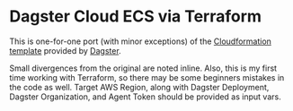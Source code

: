 # Dagster Cloud ECS via Terraform

This is one-for-one port (with minor exceptions) of the [Cloudformation template](https://s3.amazonaws.com/dagster.cloud/cloudformation/ecs-agent-vpc.yaml) provided by [Dagster](https://docs.dagster.cloud/agents/ecs/setup).

Small divergences from the original are noted inline. Also, this is my first time working with Terraform, so there may be some beginners mistakes in the code as well. Target AWS Region, along with Dagster Deployment, Dagster Organization, and Agent Token should be provided as input vars.
